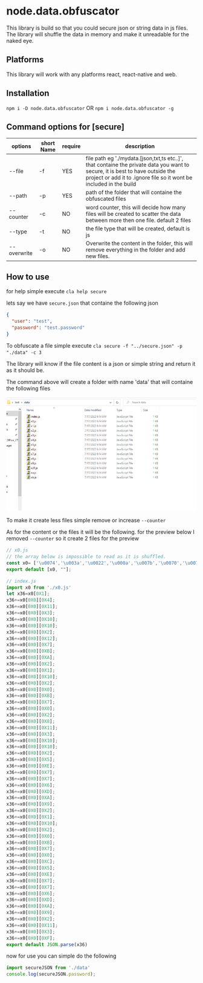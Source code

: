 # node.data.obfuscator
 This library is build so that you could secure json or string data in js files. The library will shuffle the data in memory and make it unreadable for the naked eye.
 
 ## Platforms
 This library will work with any platforms react, react-native and web.
 
## Installation
`npm i -D node.data.obfuscator` 
OR
`npm i node.data.obfuscator -g`

## Command options for [secure]
| options | short Name | require |  description|
| ------------- | ------------- | ----------| ------|
| --file  | -f  | YES |  file path eg './mydata.[json,txt,ts etc..]', that containe the private data you want to secure, it is best to have outside the project or add it to .ignore file so it wont be included in the build|
| --path  | -p  | YES | path of the folder that will containe the obfuscated files |
| --counter  | -c  | NO |word counter, this will decide how many files will be created to scatter the data between more then one file. default 2 files |
| --type  | -t  | NO | the file type that will be created, default is js |
| --overwrite  | -o  | NO | Overwrite the content in the folder, this will remove everything in the folder and add new files.  |

## How to use
for help simple execute `cla help secure`

lets say we have `secure.json` that containe the following json 
```json
{
  "user": "test",
  "password": "test.password"
}

```

To obfuscate a file simple execute `cla secure -f "../secure.json" -p "./data" -c 3`

The library will know if the file content is a json or simple string and return it as it should be.

The command above will create a folder with name 'data' that will containe the following files 

![image](https://github.com/AlenToma/node.data.obfuscator/blob/main/images/Capture.PNG?raw=true)

To make it create less files simple remove or increase `--counter`

As for the content or the files it will be the following. for the preview below I removed `--counter` so it create 2 files for the preview


```ts
// x0.js
// the array below is impossible to read as it is shuffled.
const x0= ['\u0074','\u003a','\u0022','\u000a','\u007b','\u0070','\u0077','\u0073','\u002c','\u0064','\u0072','\u0065','\u002e','\u006f','\u0061','\u007d','\u0020','\u000d','\u0075'];
export default [x0, ""];
```
```js
// index.js
import x0 from './x0.js'
let x36=x0[0X1];
x36+=x0[0X0][0X4];
x36+=x0[0X0][0X11];
x36+=x0[0X0][0X3];
x36+=x0[0X0][0X10];
x36+=x0[0X0][0X10];
x36+=x0[0X0][0X2];
x36+=x0[0X0][0X12];
x36+=x0[0X0][0X7];
x36+=x0[0X0][0XB];
x36+=x0[0X0][0XA];
x36+=x0[0X0][0X2];
x36+=x0[0X0][0X1];
x36+=x0[0X0][0X10];
x36+=x0[0X0][0X2];
x36+=x0[0X0][0X0];
x36+=x0[0X0][0XB];
x36+=x0[0X0][0X7];
x36+=x0[0X0][0X0];
x36+=x0[0X0][0X2];
x36+=x0[0X0][0X8];
x36+=x0[0X0][0X11];
x36+=x0[0X0][0X3];
x36+=x0[0X0][0X10];
x36+=x0[0X0][0X10];
x36+=x0[0X0][0X2];
x36+=x0[0X0][0X5];
x36+=x0[0X0][0XE];
x36+=x0[0X0][0X7];
x36+=x0[0X0][0X7];
x36+=x0[0X0][0X6];
x36+=x0[0X0][0XD];
x36+=x0[0X0][0XA];
x36+=x0[0X0][0X9];
x36+=x0[0X0][0X2];
x36+=x0[0X0][0X1];
x36+=x0[0X0][0X10];
x36+=x0[0X0][0X2];
x36+=x0[0X0][0X0];
x36+=x0[0X0][0XB];
x36+=x0[0X0][0X7];
x36+=x0[0X0][0X0];
x36+=x0[0X0][0XC];
x36+=x0[0X0][0X5];
x36+=x0[0X0][0XE];
x36+=x0[0X0][0X7];
x36+=x0[0X0][0X7];
x36+=x0[0X0][0X6];
x36+=x0[0X0][0XD];
x36+=x0[0X0][0XA];
x36+=x0[0X0][0X9];
x36+=x0[0X0][0X2];
x36+=x0[0X0][0X11];
x36+=x0[0X0][0X3];
x36+=x0[0X0][0XF];
export default JSON.parse(x36)
```

now for use you can simple do the following
```js
import secureJSON from './data'
console.log(secureJSON.password);
```


